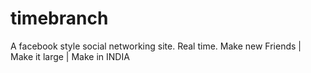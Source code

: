 # timebranch
A facebook style social networking site. Real time. Make new Friends | Make it large | Make in INDIA
